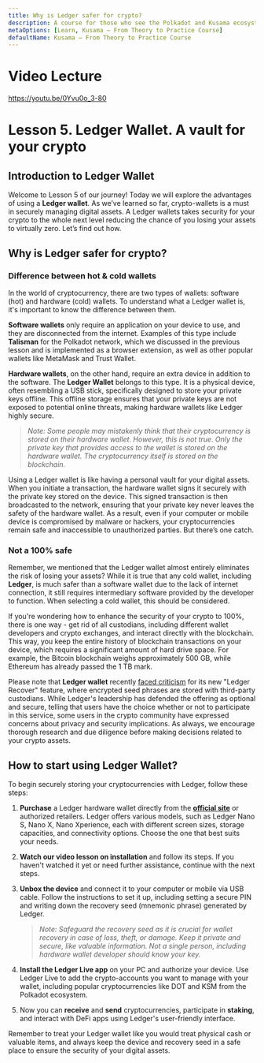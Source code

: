 ```yaml
---
title: Why is Ledger safer for crypto?
description: A course for those who see the Polkadot and Kusama ecosystem for the first time.
metaOptions: [Learn, Kusama — From Theory to Practice Course]
defaultName: Kusama — From Theory to Practice Course
---
```


# Video Lecture

https://youtu.be/0Yvu0o_3-80

# Lesson 5. Ledger Wallet. A vault for your crypto

## Introduction to Ledger Wallet

Welcome to Lesson 5 of our journey! Today we will explore the advantages of using a **Ledger wallet**. As we’ve learned so far, crypto-wallets is a must in securely managing digital assets. A Ledger wallets takes security for your crypto to the whole next level reducing the chance of you losing your assets to virtually zero. Let’s find out how.

## Why is Ledger safer for crypto?

### **Difference between hot & cold wallets**

In the world of cryptocurrency, there are two types of wallets: software (hot) and hardware (cold) wallets. To understand what a Ledger wallet is, it's important to know the difference between them.

**Software wallets** only require an application on your device to use, and they are disconnected from the internet. Examples of this type include **Talisman** for the Polkadot network, which we discussed in the previous lesson and is implemented as a browser extension, as well as other popular wallets like MetaMask and Trust Wallet.

**Hardware wallets**, on the other hand, require an extra device in addition to the software. The **Ledger Wallet** belongs to this type. It is a physical device, often resembling a USB stick, specifically designed to store your private keys offline. This offline storage ensures that your private keys are not exposed to potential online threats, making hardware wallets like Ledger highly secure.

> *Note: Some people may mistakenly think that their cryptocurrency is stored on their hardware wallet. However, this is not true. Only the private key that provides access to the wallet is stored on the hardware wallet. The cryptocurrency itself is stored on the blockchain.*
> 

Using a Ledger wallet is like having a personal vault for your digital assets. When you initiate a transaction, the hardware wallet signs it securely with the private key stored on the device. This signed transaction is then broadcasted to the network, ensuring that your private key never leaves the safety of the hardware wallet. As a result, even if your computer or mobile device is compromised by malware or hackers, your cryptocurrencies remain safe and inaccessible to unauthorized parties. But there’s one catch.

### **Not a 100% safe**

Remember, we mentioned that the Ledger wallet almost entirely eliminates the risk of losing your assets? While it is true that any cold wallet, including **Ledger**, is much safer than a software wallet due to the lack of internet connection, it still requires intermediary software provided by the developer to function. When selecting a cold wallet, this should be considered.

If you're wondering how to enhance the security of your crypto to 100%, there is one way - get rid of all custodians, including different wallet developers and crypto exchanges, and interact directly with the blockchain. This way, you keep the entire history of blockchain transactions on your device, which requires a significant amount of hard drive space. For example, the Bitcoin blockchain weighs approximately 500 GB, while Ethereum has already passed the 1 TB mark.

Please note that **Ledger wallet** recently [faced criticism](https://www.coindesk.com/tech/2023/05/16/ledger-bats-back-criticism-of-new-wallet-recovery-service/) for its new "Ledger Recover" feature, where encrypted seed phrases are stored with third-party custodians. While Ledger's leadership has defended the offering as optional and secure, telling that users have the choice whether or not to participate in this service, some users in the crypto community have expressed concerns about privacy and security implications. As always, we encourage thorough research and due diligence before making decisions related to your crypto assets.

## How to start using Ledger Wallet?

To begin securely storing your cryptocurrencies with Ledger, follow these steps:

1. **Purchase** a Ledger hardware wallet directly from the **[official site](https://www.ledger.com/)** or authorized retailers. Ledger offers various models, such as Ledger Nano S, Nano X, Nano Xperience, each with different screen sizes, storage capacities, and connectivity options. Choose the one that best suits your needs.
2. **Watch our video lesson on installation** and follow its steps. If you haven't watched it yet or need further assistance, continue with the next steps.
3. **Unbox the device** and connect it to your computer or mobile via USB cable. Follow the instructions to set it up, including setting a secure PIN and writing down the recovery seed (mnemonic phrase) generated by Ledger.
    
    > *Note: Safeguard the recovery seed as it is crucial for wallet recovery in case of loss, theft, or damage. Keep it private and secure, like valuable information. Not a single person, including hardware wallet developer should know your key.*
    > 
4. **Install the Ledger Live app** on your PC and authorize your device. Use Ledger Live to add the crypto-accounts you want to manage with your wallet, including popular cryptocurrencies like DOT and KSM from the Polkadot ecosystem.
5. Now you can **receive** and **send** cryptocurrencies, participate in **staking**, and interact with DeFi apps using Ledger's user-friendly interface.

Remember to treat your Ledger wallet like you would treat physical cash or valuable items, and always keep the device and recovery seed in a safe place to ensure the security of your digital assets.